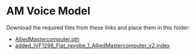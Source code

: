# AM Voice Model

Download the required files from these links and place them in this folder:

- [AlliedMastercomputer.pth](https://drive.google.com/file/d/1jRv_R4QPJPtY5TW5uHmtBSkJ5vvHxU-o/view?usp=sharing)
- [added_IVF1296_Flat_nprobe_1_AlliedMastercomputer_v2.index](https://drive.google.com/file/d/1ZrLQgYUpzarcowMCvsP9oBSUOxNxtOJR/view?usp=sharing)


